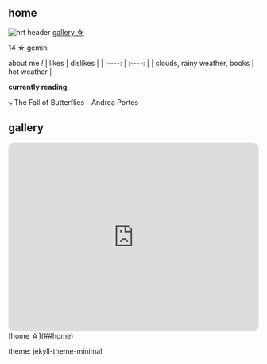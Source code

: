 ## home
![hrt header](https://user-images.githubusercontent.com/118266830/203076386-93776b0e-ca9e-406d-84cd-32e333b1a650.jpg)
[gallery ☆](##gallery)

14 ☆ gemini


about me *!*
| likes      | dislikes  |
| :----:        |    :----:   |
| clouds, rainy weather, books    | hot weather            |


**currently reading**

⤷ The Fall of Butterflies - Andrea Portes


## gallery
<iframe style="border-radius:12px" src="https://open.spotify.com/embed/playlist/2QK8YSbLQPuRBB315F6PR7?utm_source=generator&theme=0" width="100%" height="380" frameBorder="0" allowfullscreen="" allow="autoplay; clipboard-write; encrypted-media; fullscreen; picture-in-picture" loading="lazy"></iframe>
[home ☆](##home)

theme: jekyll-theme-minimal
